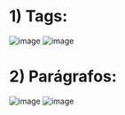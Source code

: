 <h1>1) Tags:</h1>

![image](https://github.com/fabianor135/Introdu-o-Linguagem-HTML/assets/84815028/84e9cc5d-1e08-49ae-91a4-41bb536c5a7a)
![image](https://github.com/fabianor135/Introdu-o-Linguagem-HTML/assets/84815028/2328efa4-08b6-4331-afd0-248c036edab8)

<h1>2) Parágrafos:</h1>

![image](https://github.com/fabianor135/Introdu-o-Linguagem-HTML/assets/84815028/5272fcdd-32fd-4f36-9f19-18fc083d6c58)
![image](https://github.com/fabianor135/Introdu-o-Linguagem-HTML/assets/84815028/1577f63d-e9cc-43d2-96eb-fa107391cd0b)






